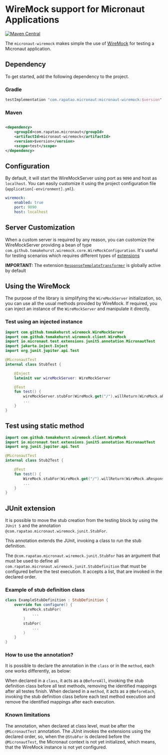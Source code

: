 # WireMock support for Micronaut Applications

[![Maven Central](https://img.shields.io/maven-central/v/com.rapatao.micronaut/micronaut-wiremock.svg?label=Maven%20Central)](https://search.maven.org/artifact/com.rapatao.micronaut/micronaut-wiremock)

The `micronaut-wiremock` makes simple the use of [WireMock](https://github.com/wiremock/wiremock) for testing a
Micronaut application.

## Dependency

To get started, add the following dependency to the project.

### Gradle

```groovy
testImplementation "com.rapatao.micronaut:micronaut-wiremock:$version"
```

### Maven

```xml

<dependency>
    <groupId>com.rapatao.micronaut</groupId>
    <artifactId>micronaut-wiremock</artifactId>
    <version>$version</version>
    <scope>test</scope>
</dependency>
```

## Configuration

By default, it will start the WireMockServer using port as `9090` and host as `localhost`. You can easily customize it
using the project configuration file (`application[-environment].yml`).

```yaml
wiremock:
    enabled: true
    port: 9090
    host: localhost
```

## Server Customization

When a custom server is required by any reason, you can customize the WireMockServer providing a bean of
type `com.github.tomakehurst.wiremock.core.WireMockConfiguration`. It's useful for testing scenarios which requires
different types of [extensions](http://wiremock.org/docs/extending-wiremock/)

**IMPORTANT:** The extension [`ResponseTemplateTransformer`](http://wiremock.org/docs/response-templating/) is globally
active by default

## Using the WireMock

The purpose of the library is simplifying the `WireMockServer` initialization, so, you can use all the usual methods
provided by WireMock. If required, you can inject an instance of the `WireMockServer` and manipulate it directly.

### Test using an injected instance

```kotlin
import com.github.tomakehurst.wiremock.WireMockServer
import com.github.tomakehurst.wiremock.client.WireMock
import io.micronaut.test.extensions.junit5.annotation.MicronautTest
import jakarta.inject.Inject
import org.junit.jupiter.api.Test

@MicronautTest
internal class StubTest {

    @Inject
    lateinit var wireMockServer: WireMockServer

    @Test
    fun test() {
        wireMockServer.stubFor(WireMock.get("/").willReturn(WireMock.aResponse().withBody("ok")))
        ...
    }
}
```

## Test using static method

```kotlin
import com.github.tomakehurst.wiremock.client.WireMock
import io.micronaut.test.extensions.junit5.annotation.MicronautTest
import org.junit.jupiter.api.Test

@MicronautTest
internal class Stub2Test {

    @Test
    fun test() {
        WireMock.stubFor(WireMock.get("/").willReturn(WireMock.aResponse().withBody("ok")))
        ...
    }
}
```

## JUnit extension

It is possible to move the stub creation from the testing block by using the `JUnit 5` and the
annotation `@com.rapatao.micronaut.wiremock.junit.StubFor`.

This annotation extends the JUnit, invoking a class to run the stub definition.

The `@com.rapatao.micronaut.wiremock.junit.StubFor` has an argument that must be used to define
all `com.rapatao.micronaut.wiremock.junit.StubDefinition` that must be configured
before the test execution. It accepts a list, that are invoked in the declared order.

### Example of stub definition class

```kotlin
class ExampleStubDefinition : StubDefinition {
    override fun configure() {
        WireMock.stubFor(
            ...
        )
        stubFor(
            ...
        )
    }
}
```

### How to use the annotation?

It is possible to declare the annotation in the `class` or in the `method`, each one works differently, as below:

When declared in a `class`, it acts as a `@BeforeAll`, invoking the stub definition class before all test methods,
removing the identified mappings after all testes finish.
When declared in a `method`, it acts as a `@BeforeEach`, invoking the stub definition class before each test method
execution and remove the identified mappings after each execution.

### Known limitations

The annotation, when declared at class level, must be after the `@MicronautTest` annotation. The JUnit invokes the
extensions using the declared order, so, when the `@StubFor` is declared before the `@MicronautTest`, the Micronaut
context is not yet initialized, which means, that the WireMock instance is not yet configured.
